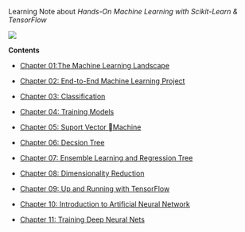 Learning Note about *Hands-On Machine Learning with Scikit-Learn & TensorFlow*

![](https://img3.doubanio.com/lpic/s28910563.jpg)

**Contents**

- [Chapter 01:The Machine Learning Landscape](./Chapter01/README.md)

- [Chapter 02: End-to-End Machine Learning Project](./Chapter02/README.md)

- [Chapter 03: Classification](./Chapter03/README.md)

- [Chapter 04: Training Models](./Chapter04/README.md)

- [Chapter 05: Suport Vector Machine](./Chapter05/README.md)

- [Chapter 06: Decsion Tree](./Chapter06/README.md)

- [Chapter 07: Ensemble Learning and Regression Tree](./Chapter07/README.md)

- [Chapter 08: Dimensionality Reduction](./Chapter08/README.md)

- [Chapter 09: Up and Running with TensorFlow](./Chapter09/README.md)

- [Chapter 10: Introduction to Artificial Neural Network](./Chapter10/README.md)

- [Chapter 11: Training Deep Neural Nets](./Chapter11/README.md)